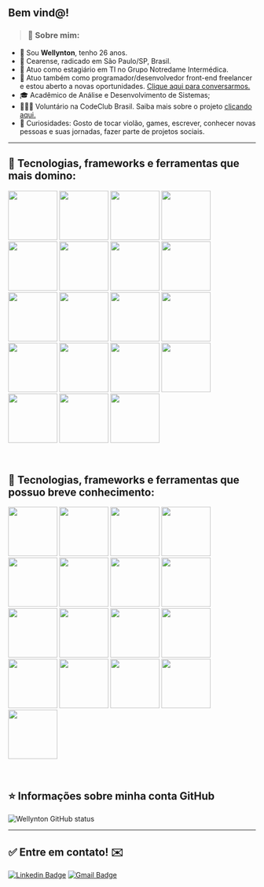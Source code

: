 ## Bem vind@!

>### 👦 Sobre mim: 
- 👋 Sou **Wellynton**, tenho 26 anos.
- 📌 Cearense, radicado em São Paulo/SP, Brasil.
- 💼 Atuo como estagiário em TI no Grupo Notredame Intermédica. 
- 💼 Atuo também como programador/desenvolvedor front-end freelancer e estou aberto a novas oportunidades. <a href="https://wa.me/5511995515597">Clique aqui para conversarmos.</a>
- 🎓 Acadêmico de Análise e Desenvolvimento de Sistemas;
- 👨🏻‍💻 Voluntário na CodeClub Brasil. Saiba mais sobre o projeto <a href="https://projects.raspberrypi.org/pt-BR/codeclub/">clicando aqui.</a>
- 🔭 Curiosidades: Gosto de tocar violão, games, escrever, conhecer novas pessoas e suas jornadas, fazer parte de projetos sociais. 

----

## 🚀 Tecnologias, frameworks e ferramentas que mais domino: 

<img src="https://cdn.jsdelivr.net/gh/devicons/devicon/icons/git/git-plain-wordmark.svg" width="100" height="100"/> <img src="https://cdn.jsdelivr.net/gh/devicons/devicon/icons/github/github-original-wordmark.svg" width="100" height="100"/> <img src="https://cdn.jsdelivr.net/gh/devicons/devicon/icons/html5/html5-original-wordmark.svg" width="100" height="100"/> <img src="https://cdn.jsdelivr.net/gh/devicons/devicon/icons/css3/css3-plain-wordmark.svg" width="100" height="100"/> <img src="https://cdn.jsdelivr.net/gh/devicons/devicon/icons/javascript/javascript-plain.svg" width="100" height="100" /> <img src="https://cdn.jsdelivr.net/gh/devicons/devicon/icons/react/react-original-wordmark.svg" width="100" height="100"/> <img src="https://cdn.jsdelivr.net/gh/devicons/devicon/icons/bash/bash-plain.svg" width="100" height="100"/> <img src="https://cdn.jsdelivr.net/gh/devicons/devicon/icons/bootstrap/bootstrap-plain-wordmark.svg" width="100" height="100" /> <img src="https://cdn.jsdelivr.net/gh/devicons/devicon/icons/canva/canva-original.svg" width="100" height="100"/> <img src="https://cdn.jsdelivr.net/gh/devicons/devicon/icons/codepen/codepen-plain.svg" width="100" height="100"/> <img src="https://cdn.jsdelivr.net/gh/devicons/devicon/icons/docker/docker-plain-wordmark.svg" width="100" height="100"/> <img src="https://cdn.jsdelivr.net/gh/devicons/devicon/icons/figma/figma-original.svg" width="100" height="100"/> <img src="https://cdn.jsdelivr.net/gh/devicons/devicon/icons/linux/linux-original.svg" width="100" height="100"/> <img src="https://cdn.jsdelivr.net/gh/devicons/devicon/icons/materialui/materialui-original.svg" width="100" height="100"/> <img src="https://cdn.jsdelivr.net/gh/devicons/devicon/icons/mysql/mysql-original-wordmark.svg" width="100" height="100"/> <img src="https://cdn.jsdelivr.net/gh/devicons/devicon/icons/vscode/vscode-original-wordmark.svg" width="100" height="100"/> <img src="https://cdn.jsdelivr.net/gh/devicons/devicon/icons/slack/slack-original-wordmark.svg" width="100" height="100"/> <img src="https://cdn.jsdelivr.net/gh/devicons/devicon/icons/trello/trello-plain-wordmark.svg" width="100" height="100"/> <img src="https://cdn.jsdelivr.net/gh/devicons/devicon/icons/ubuntu/ubuntu-plain-wordmark.svg" width="100" height="100"/>  

<br/>

## 🚀 Tecnologias, frameworks e ferramentas que possuo breve conhecimento: 
<img src="https://cdn.jsdelivr.net/gh/devicons/devicon/icons/amazonwebservices/amazonwebservices-plain-wordmark.svg" width="100" height="100" /> <img src="https://cdn.jsdelivr.net/gh/devicons/devicon/icons/python/python-original-wordmark.svg" width="100" height="100"/> <img src="https://cdn.jsdelivr.net/gh/devicons/devicon/icons/oracle/oracle-original.svg" width="100" height="100"/> <img src="https://cdn.jsdelivr.net/gh/devicons/devicon/icons/firebase/firebase-plain-wordmark.svg" width="100" height="100"/> <img src="https://cdn.jsdelivr.net/gh/devicons/devicon/icons/gatsby/gatsby-plain-wordmark.svg" width="100" height="100"/> <img src="https://cdn.jsdelivr.net/gh/devicons/devicon/icons/intellij/intellij-original-wordmark.svg" width="100" height="100"/> <img src="https://cdn.jsdelivr.net/gh/devicons/devicon/icons/java/java-original-wordmark.svg" width="100" height="100"/> <img src="https://cdn.jsdelivr.net/gh/devicons/devicon/icons/nodejs/nodejs-plain-wordmark.svg" width="100" height="100"/> <img src="https://cdn.jsdelivr.net/gh/devicons/devicon/icons/npm/npm-original-wordmark.svg" width="100" height="100"/> <img src="https://cdn.jsdelivr.net/gh/devicons/devicon/icons/photoshop/photoshop-line.svg" width="100" height="100"/> <img src="https://cdn.jsdelivr.net/gh/devicons/devicon/icons/raspberrypi/raspberrypi-original-wordmark.svg" width="100" height="100"/> <img src="https://cdn.jsdelivr.net/gh/devicons/devicon/icons/rails/rails-plain-wordmark.svg" width="100" height="100"/> <img src="https://cdn.jsdelivr.net/gh/devicons/devicon/icons/redis/redis-plain-wordmark.svg" width="100" height="100"/> <img src="https://cdn.jsdelivr.net/gh/devicons/devicon/icons/salesforce/salesforce-original.svg" width="100" height="100"/> <img src="https://cdn.jsdelivr.net/gh/devicons/devicon/icons/vim/vim-plain.svg" width="100" height="100"/> <img src="https://cdn.jsdelivr.net/gh/devicons/devicon/icons/webpack/webpack-original-wordmark.svg" width="100" height="100"/> <img src="https://cdn.jsdelivr.net/gh/devicons/devicon/icons/yarn/yarn-original-wordmark.svg" width="100" height="100"/>

<br/>

## ⭐ Informações sobre minha conta GitHub
![Wellynton GitHub status](https://github-readme-stats.vercel.app/api?username=wellbenicio&show_icons=true)

<hr>

## ✅ Entre em contato! ✉️

[![Linkedin Badge](https://img.shields.io/badge/-LinkedIn-blue?style=flat-square&logo=Linkedin&logoColor=white&link=https://linkedin.com/in/brunoluiss)](https://www.linkedin.com/in/wellbenicio/)
 [![Gmail Badge](https://img.shields.io/badge/-wellynton.benicio@gmail.com-c14438?style=flat-square&logo=Gmail&logoColor=white&link=mailto:wellynton.benicio@gmail.com)](mailto:wellynton.benicio@gmail.com)
